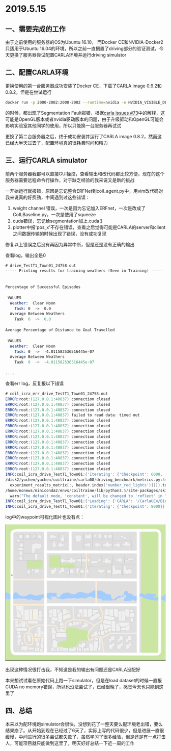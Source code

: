 # 2019.5.15

## 一、需要完成的工作

由于之前使用的服务器的OS为Ubuntu 16.10， 而Docker CE和NVIDIA-Docker2只适用于Ubuntu 16.04的环境，所以之前一直搁置了driving部分的验证测试，今天更换了服务器尝试配置CARLA环境并运行driving simulator

## 二、配置CARLA环境

更换使用的第一台服务器成功安装了Docker CE，下载了CARLA image 0.9.2和0.8.2，但是在尝试运行

```bash
docker run -p 2000-2002:2000-2002 --runtime=nvidia -e NVIDIA_VISIBLE_DEVICES=0 carlasim/carla:0.8.4
```

的时候，都出现了Segmentation Fault报错，根据[carla issues #73](https://github.com/carla-simulator/carla/issues/73)中的解释，这可能是OpenGL版本或者nvidia驱动版本的问题，由于升级驱动和OpenGL可能会影响实验室其他同学的使用，所以只能换一台服务器再试试

更换了第二台服务器之后，终于成功安装并运行了CARLA image 0.8.2，然而这已经大半天过去了，配置环境真的很耗费时间和精力

## 三、运行CARLA simulator

前两个服务器我都可以直接GUI操控，查看输出和改代码都比较方便，现在的这个服务器需要远程命令行操作，对于缺乏经验的我来说又是新的挑战

一开始运行就报错，原因是忘记整合ERFNet到coil_agent.py中，用vim改代码对我来说真的好费劲，中间遇到过这些错误：

1. weight channel 错误，一次是因为忘记加入ERFnet，一次是改成了CoILBaseline.py，一次是使用了squeeze
2. cuda错误，忘记给segmentation加上.cuda()
3. plotter中报'pos_x'不存在错误，查看之后觉得可能是CARLA的server和client之间数据传输的时候出现了错误，没有成功复现

修复以上错误之后没有再因为异常中断，但是还是没有正确的输出

查看log，输出全是0

```asm
# drive_TestT1_Town01_24758.out
----- Printing results for training weathers (Seen in Training) -----


Percentage of Successful Episodes

 VALUES 
  Weather:  Clear Noon
    Task: 0  ->  0.0
  Average Between Weathers
    Task  0  ->  0.0

Average Percentage of Distance to Goal Travelled 

 VALUES 
  Weather:  Clear Noon
    Task: 0  ->  -4.011582536516445e-07
  Average Between Weathers
    Task  0  ->  -4.011582536516445e-07
    
....
```

查看err log，反复报以下错误

```asm
# coil_icra_err_drive_TestT1_Town01_24758.out
ERROR:root:(127.0.0.1:40837) connection closed
ERROR:root:(127.0.0.1:40837) connection closed
ERROR:root:(127.0.0.1:40837) connection closed
ERROR:root:(127.0.0.1:40837) failed to read data: timed out
ERROR:root:(127.0.0.1:40837) connection closed
ERROR:root:(127.0.0.1:40837) connection closed
ERROR:root:(127.0.0.1:40837) connection closed
ERROR:root:(127.0.0.1:40837) connection closed
ERROR:root:(127.0.0.1:40837) connection closed
ERROR:root:(127.0.0.1:40837) connection closed
ERROR:root:(127.0.0.1:40837) connection closed
ERROR:root:(127.0.0.1:40837) connection closed
ERROR:root:(127.0.0.1:40837) connection closed
ERROR:root:(127.0.0.1:40837) connection closed
INFO:coil_icra_drive_TestT1_Town01:{'Iterating': {'Checkpoint': 6000, 'Agent': "tensor(0.1058, device='cuda:0', grad_fn=<SelectBackward>)"}}
/disk2/yuchen/yuchen/coiltraine/carla08/driving_benchmark/metrics.py:340: RuntimeWarning: invalid value encountered in true_divide
  experiment_results_matrix[:, header.index('number_red_lights')]))).tolist()
/home/nonews/miniconda2/envs/coiltraine/lib/python3.5/site-packages/skimage/transform/_warps.py:84: UserWarning: The default mode, 'constant', will be changed to 'reflect' in skimage 0.15.
  warn("The default mode, 'constant', will be changed to 'reflect' in "
INFO:coil_icra_drive_TestT1_Town01:{'Loading': {'CARLA': '/CarlaUE4/Binaries/Linux/CarlaUE4-windowed-benchmark-fps=10-world-port=57786'}}
INFO:coil_icra_drive_TestT1_Town01:{'Iterating': {'Checkpoint': 8000}}
```

log中的waypoint可视化图片也没有点：

![](img/7.png)

出现这种情况很打击我，不知道是我的输出有问题还是CARLA没配好

本来想试试看在原始代码上跑一下simulator，但是在load dataset的时候一直报CUDA no memory错误，所以也没法尝试了，已经很晚了，感觉今天也只能到这里了

## 四、总结

本来以为配环境跑simulator会很快，没想到花了一整天要么配环境老出错，要么结果崩了。从开始到现在已经过了6天了，实际上写的代码很少，但是进展一直很缓慢，中间进行的很多尝试都失败了，虽然学习了很多经验，但是还是有一点打击人，可能项目就只能做到这里了，明天好好总结一下近一周的工作

